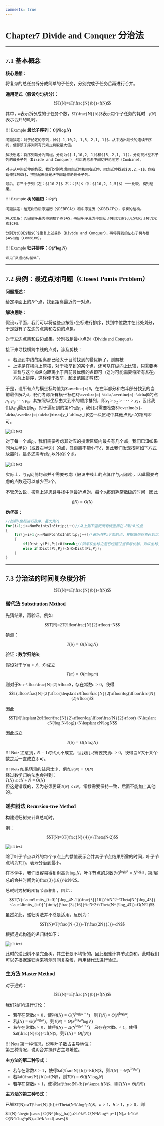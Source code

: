 ```yaml
---
comments: true
---
```


<span style="font-family: 'Times New Roman';">

# Chapter7 Divide and Conquer 分治法

***

## 7.1 基本概念

**核心思想：**

将复杂的总任务拆分成简单的子任务，分别完成子任务后再进行合并。

**通用范式（假设均匀拆分）：**

$$T(N)=aT(\frac{N}{b})+f(N)$$

其中，$a$表示拆分成的子任务个数，$T(\frac{N}{b})$表示每个子任务的耗时，$f(N)$表示合并的耗时。

!!! Example
    **最长子序列：$O(N\log N)$**

    问题描述：对于给定的序列，如$[-1,10,2,-1,5,-2,1,-1]$，从中选出最长的连续子序列，使得该子序列所有元素之和取最大值。

    解决思路：将序列均分为两组，分别为$[-1,10,2,-1]$和$[5,-2,1,-1]$，分别找出左右子列的最长子列（Divide and Conquer），然后再考虑中间切开的地方（Combine）。

    对于从中间延伸的情况，我们分别考虑向左延伸和向右延伸，向左延伸找到$10,2,-1$，向右延伸找到$5$，拼接起来就是从中间延伸的最长子列。

    最后，将三个子列（左：$[10,2]$ 右：$[5]$ 中：$[10,2,-1,5]$）一一比较，得到结果。

!!! Example
    **树的遍历：$O(N)$**

    问题描述：给定树的后序遍历（$DEBFCA$）和中序遍历（$DBEACF$），求树的结构。

    解决思路：先由后序遍历得到根节点$A$，再由中序遍历得到左子树的元素$DBE$和右子树的元素$CF$。

    分别对$DBE$和$CF$重复上述操作（Divide and Conquer），再将得到的左右子树与根$A$相连（Combine）。

!!! Example
    **归并排序：$O(N\log N)$**

    详见“数据结构基础”。

***

## 7.2 典例：最近点对问题（Closest Points Problem）

**问题描述：**

给定平面上的$N$个点，找到距离最近的一对点。

**解决思路：**

假设xy平面，我们可以将这些点按照x坐标进行排序，找到中位数并在此处划分，于是就有了左边的点集和右边的点集。

对于左边点集和右边点集，分别找到最小点对（Divide and Conquer）。

接下来寻找横跨中线的点对，涉及剪枝：

* 若点到中线的距离都已经大于目前找到的最优解了，则剪枝
* 上述是在横向上剪枝，对于枚举到的某个点，还可以在纵向上比较，只需要再查看与这个点纵向距离小于目前最优解的点即可（这时可能需要将所有点在$y$方向上排序，这样便于枚举，超出范围即剪枝）

于是，设所有点的横坐标均值为$\overline{x}$，在左半部分和右半部分找到的当前最优解为$\delta$，我们考虑所有横坐标在$[\overline{x}-\delta,\overline{x}+\delta]$的点$p_1,p_2,···,p_k$，其按照纵坐标由大到小的顺序排列，即$y_1\geqslant y_2\geqslant···\geqslant y_k$，因此我们从$p_1$遍历到$p_k$，对于遍历到的第$i$个点$p_i$，我们只需要检查$[\overline{x}-\delta,\overline{x}+\delta]\times[y_i-\delta,y_i]$这一块区域中其他点到$p_i$的距离即可。

![alt text](image/7.1.jpg)

对于每一个点$p_i$，我们需要考虑其对应的搜索区域内最多有几个点。我们已知如果同为左半边（或者右半边）的点，其距离不能小于$\delta$，因此我们发现按照如下方式放置时，最多还需考虑$p_i$以外的5个点。

![alt text](image/7.2.jpg)

实际上，与$p_i$同侧的点并不需要考虑（假设中线上的点算作与$p_i$同侧），因此需要考虑的点数还可以减少至2个。

不管怎么说，按照上述思路寻找中间最近点对，每个$p_i$都消耗常数级的时间，因此

$$f(N)=O(N)$$

**伪代码：**

```c linenums="1"
//按照y坐标进行排序，最大为P1
for(i=1;i<=NumPointsInStrip;i++)//从上到下遍历所有横坐标在-δ到+δ的点
{
    for(j=i+1;j<=NumPointsInStrip;j++)//遍历在Pi下面的点，根据纵坐标由近到远
    {
        if(Dist_y(Pi,Pj)>δ)break;//如果纵坐标之差已经超过当前最优解，则纵坐标只差更大的点也没有必要再遍历了
        else if(Dist(Pi,Pj)<δ)δ=Dist(Pi,Pj);
    }
}
```

***

## 7.3 分治法的时间复杂度分析

$$T(N)=aT(\frac{N}{b})+f(N)$$

### 替代法 Substitution Method

先猜结果，再验证。例如

$$T(N)=2T(\lfloor\frac{N}{2}\rfloor)+N$$

猜测：

$$T(N)=O(N\log N)$$

验证：**数学归纳法**

假设对于$\forall m<N$，均成立

$$T(m)=O(m\log m)$$

则对于$m=\lfloor\frac{N}{2}\rfloor$，存在常数$c>0$，使得

$$T(\lfloor\frac{N}{2}\rfloor)\leqslant c\lfloor\frac{N}{2}\rfloor\log(\lfloor\frac{N}{2}\rfloor)$$

因此

$$T(N)\leqslant 2c\lfloor\frac{N}{2}\rfloor\log(\lfloor\frac{N}{2}\rfloor)+N\leqslant cN(\log N-\log2)+N\leqslant cN\log N$$

因此成立

$$T(N)=O(N\log N)$$

!!! Note
    注意到，$N=1$时代入不成立，但我们只需要找到$c>0$，使得当$N$大于某个数之后一直成立即可。

!!! Note
    如果猜测的结果太小，例如$T(N)=O(N)$  
    经过数学归纳法也会得到：  
    $T(N)\leqslant cN+N=O(N)$  
    但这是错误的，因为必须要证$T(N)\leqslant cN$，常数需要保持一致，后面不能加上其他的。

### 递归树法 Recursion-tree Method

构建递归树来计算总耗时。

例：

$$T(N)=3T(\frac{N}{4})+\Theta(N^2)$$

![alt text](image/7.3.jpg)

除了叶子节点以外的每个节点上的数值表示合并其子节点结果所需的时间，叶子节点均为$T(1)$，表示分治到最小。

在本例中，我们很容易得到树高为$\log_4N$，叶子节点的总数为$3^{\log_4N}=N^{\log_43}$，第$i$层总的合并时间为$(\frac{3}{16})^icN^2$。

总耗时为树的所有节点相加，因此：

$$T(N)=\sum\limits_{i=0}^{\log_4N-1}(\frac{3}{16})^icN^2+\Theta(N^{\log_43})<\sum\limits_{i=0}^{\infty}(\frac{3}{16})^icN^2+\Theta(N^{\log_43})=O(N^2)$$

虽然如此，递归树法并不总是适用，反例为：

$$T(N)=T(\frac{N}{3})+T(\frac{2N}{3})+cN$$

根据通式构造的递归树如下：

![alt text](image/7.4.jpg)

此时的递归树不是完全树，其生长是不均衡的，因此很难计算节点总和，此时我们可以先根据递归树来猜测时间复杂度，再用替代法进行验证。

### 主方法 Master Method

对于通式：

$$T(N)=aT(\frac{N}{b})+f(N)$$

我们对$f(N)$进行讨论：

* 若存在常数$\epsilon>0$，使得$f(N)=O(N^{\log_ba-\epsilon})$，则$T(N)=\Theta(N^{\log_ba})$
* 若$f(N)=\Theta(N^{\log_ba})$，则$T(N)=\Theta(N^{\log_ba}\log N)$
* 若存在常数$\epsilon>0$，使得$f(N)=\Omega(N^{\log_ba+\epsilon})$，且存在常数$c<1$，使得$af(\frac{N}{b})<cf(N)$，则$T(N)=\Theta(f(N))$

!!! Note
    第一种情况，说明叶子数占主导地位；  
    第三种情况，说明合并操作占主导地位。

**主方法的第二种形式：**

* 若存在常数$K>1$，使得$af(\frac{N}{b})=Kf(N)$，则$T(N)=\Theta(N^{\log_ba})$
* 若$af(\frac{N}{b})=f(N)$，则$T(N)=\Theta(f(N)\log_bN)$
* 若存在常数$\kappa<1$，使得$af(\frac{N}{b})=\kappa f(N)$，则$T(N)=\Theta(f(N))$

**主方法的第三种形式：**

已知$T(N)=aT(\frac{N}{b})+\Theta(N^k\log^pN)$，$a\geqslant1$，$b>1$，$p\geqslant0$，则

$T(N)=\begin{cases}  
    O(N^{\log_ba}),a>b^k\\\  
    O(N^k\log^{p+1}N),a=b^k\\\  
    O(N^k\log^pN),a<b^k 
\end{cases}$